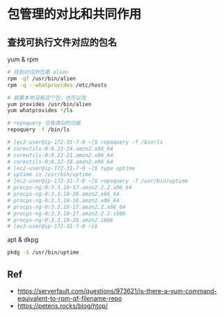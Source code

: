 # 包管理的对比和共同作用

## 查找可执行文件对应的包名
yum & rpm
```bash
# 找到对应的包是 alien
rpm -qf /usr/bin/alien
rpm -q --whatprovides /etc/hosts

# 就算本地没有这个包，也可以找
yum provides /usr/bin/alien
yum whatprovides */ls

# repoquery 也有类似的功能
repoquery -f /bin/ls

# [ec2-user@ip-172-31-7-0 ~]$ repoquery -f /bin/ls
# coreutils-0:8.22-24.amzn2.x86_64
# coreutils-0:8.22-21.amzn2.x86_64
# coreutils-0:8.22-18.amzn2.x86_64
# [ec2-user@ip-172-31-7-0 ~]$ type uptime
# uptime is /usr/bin/uptime
# [ec2-user@ip-172-31-7-0 ~]$ repoquery -f /usr/bin/uptime
# procps-ng-0:3.3.10-17.amzn2.2.2.x86_64
# procps-ng-0:3.3.10-26.amzn2.x86_64
# procps-ng-0:3.3.10-16.amzn2.x86_64
# procps-ng-0:3.3.10-17.amzn2.2.x86_64
# procps-ng-0:3.3.10-17.amzn2.2.2.i686
# procps-ng-0:3.3.10-26.amzn2.i686
# [ec2-user@ip-172-31-7-0 ~]$ 
```


apt & dkpg
```bash
pkdg -S /usr/bin/uptime
```

## Ref
- https://serverfault.com/questions/973621/is-there-a-yum-command-equivalent-to-rpm-qf-filename-repo
- https://peteris.rocks/blog/htop/
